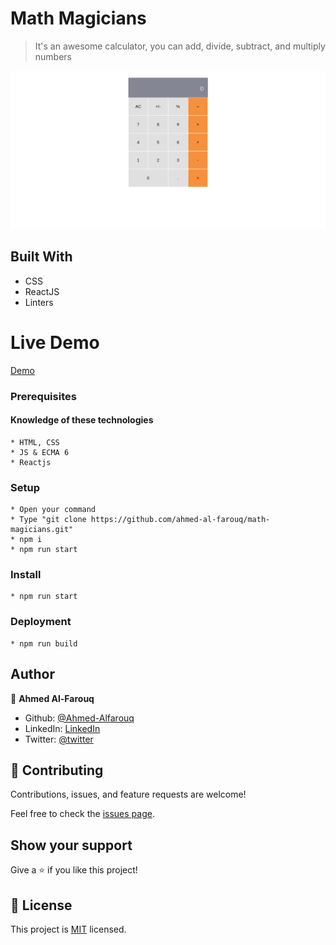# Math Magicians

> It's an awesome calculator, you can add, divide, subtract, and multiply numbers

![screenshot](./app_screenshot.png)

## Built With

- CSS
- ReactJS
- Linters

# Live Demo
[Demo](https://math-magicians.pages.dev/)
### Prerequisites
  #### Knowledge of these technologies
    * HTML, CSS
    * JS & ECMA 6
    * Reactjs
### Setup
    * Open your command
    * Type "git clone https://github.com/ahmed-al-farouq/math-magicians.git"
    * npm i
    * npm run start
### Install
    * npm run start

### Deployment
    * npm run build


## Author

:bearded_person: **Ahmed Al-Farouq**
  - Github: [@Ahmed-Alfarouq](https://github.com/ahmed-al-farouq)
  - LinkedIn: [LinkedIn](https://www.linkedin.com/in/ahmed-al-farouq/)
  - Twitter: [@twitter](https://twitter.com/ahmed_al_farouq)


## 🤝 Contributing

Contributions, issues, and feature requests are welcome!

Feel free to check the [issues page](../../issues/).

## Show your support

Give a ⭐️ if you like this project!

## 📝 License

This project is [MIT](./MIT.md) licensed.
